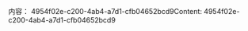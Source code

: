 <span data-ttu-id="ff2de-101">内容： 4954f02e-c200-4ab4-a7d1-cfb04652bcd9</span><span class="sxs-lookup"><span data-stu-id="ff2de-101">Content: 4954f02e-c200-4ab4-a7d1-cfb04652bcd9</span></span>